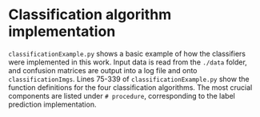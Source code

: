 # Classification algorithm implementation

`classificationExample.py` shows a basic example of how the classifiers were implemented in this work. Input data is read from the `./data` folder, and confusion matrices are output into a log file and onto `classificationImgs`. Lines 75-339 of `classificationExample.py` show the function definitions for the four classification algorithms. The most crucial components are listed under `# procedure`, corresponding to the label prediction implementation.